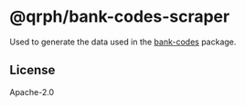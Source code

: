 # @qrph/bank-codes-scraper

Used to generate the data used in the [bank-codes](../bank-codes) package.

## License

Apache-2.0
